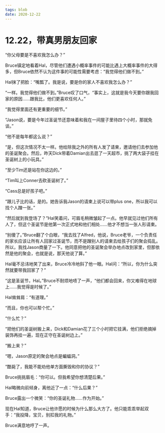 ```yaml
---
tags: blob
date: 2020-12-22
---
```


# 12.22，带真男朋友回家

“你父母要是不喜欢我怎么办？”

Bruce镇定地看着Hal，尽管他们遭遇小概率事件的可能比遇上大概率事件的大得多，但Bruce依然不认为这件事的可能性需要考虑：“我觉得他们做不到。”

Hal抹了把脸：“嘴瓢了。我是说，要是你的家人不喜欢我怎么办？”

“一样。我觉得他们做不到。”Bruce叹了口气，“事实上，这就是我今天要你跟我回家的原因……跟我比，他们更喜欢任何人。”

“我觉得里面还有更重要的细节。”

“Jason说，要是今年过圣诞节还意味着和我在一间屋子里待四个小时，那就免谈。”

“他不是每年都这么说？”

“是，但这次情况不太一样。他给除我之外的所有人发了请柬，邀请他们去参加他的圣诞聚会。然后，昨天Dick带着Damian出去逛了一天超市，挑了两大袋子挂在圣诞树上的小玩具。”

“至少Tim还是站在你这边的。”

“Tim叫上Conner去砍圣诞树了。”

“Cass总是好孩子吧。”

“跟儿子比的话，是的。她告诉我Jason的请柬上说可以带plus one，所以我可以找个人蹭一张。”

“然后就到我登场了？”Hal笑着问，可眉毛稍微皱起了一点。他早就见过他们所有人了，但这个圣诞节是他第一次正式地和他们相处……他才不想当一张人形请柬。

“别傻了。”Bruce翻了个白眼，“我去找了Alfred，他说，Bruce老爷，一个负责任的家长应该让所有人回家过圣诞节，而不是蹭别人的请柬去给孩子们的聚会捣乱。所以，我找Jason商量了一下。他同意把他的圣诞聚会举办地点改到家里，但那依然是他的聚会，也就是说，那天他说了算。”

Hal毫不忌讳地笑了出来，Bruce冷冷地斜了他一眼。Hal问：“所以，你为什么突然就要带我回家了？”

“这是圣诞节，Hal。”Bruce不耐烦地啧了一声，“他们都会回来，你又难得在地球上……我觉得是时候了。”

Hal耸耸肩：“有道理。”

“而且，你也可以帮个忙。”

“什么忙？”

“把他们的圣诞树搬上来，Dick和Damian花了三个小时把它挂满，他们拒绝摘掉装饰再挂一遍，现在正守在圣诞树边上。”

“搬上来？”

“嗯，Jason原定的聚会地点是蝙蝠洞。”

“酷毙了，我能不能劝他单方面撕毁和你的协议？”

Bruce挑挑眉毛：“你可以。但我希望你想清楚后果。”

Hal略微向前倾身，离他近了一点：“什么后果？”

Bruce露出一个微笑：“你的圣诞礼物……作为开始。”

现在Hal知道，Bruce让他许愿的时候为什么那么大方了。他只能乖乖举起双手：“我投降，宝贝，别扣我的礼物。”

Bruce满意地哼了一声。
